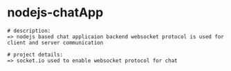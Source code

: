 # nodejs-chatApp

    # description:
    => nodejs based chat applicaion backend websocket protocol is used for client and server communication

    # project details:
    => socket.io used to enable websocket protocol for chat
